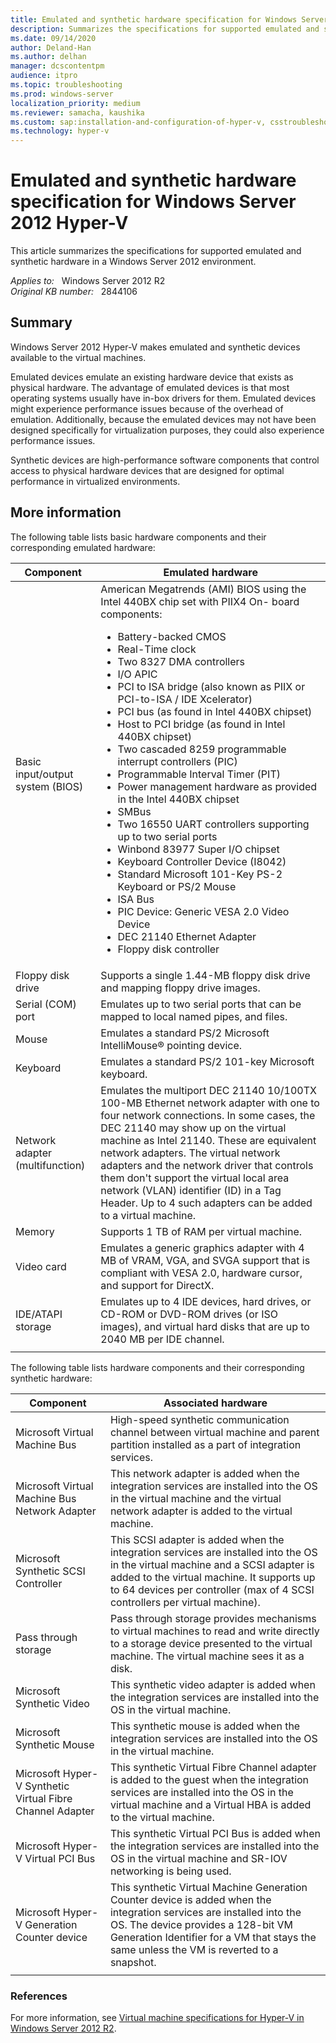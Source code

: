 ```yaml
---
title: Emulated and synthetic hardware specification for Windows Server 2012 Hyper-V
description: Summarizes the specifications for supported emulated and synthetic hardware in a Windows Server 2012 environment.
ms.date: 09/14/2020
author: Deland-Han
ms.author: delhan
manager: dcscontentpm
audience: itpro
ms.topic: troubleshooting
ms.prod: windows-server
localization_priority: medium
ms.reviewer: samacha, kaushika
ms.custom: sap:installation-and-configuration-of-hyper-v, csstroubleshoot
ms.technology: hyper-v
---
```

# Emulated and synthetic hardware specification for Windows Server 2012 Hyper-V

This article summarizes the specifications for supported emulated and synthetic hardware in a Windows Server 2012 environment.

_Applies to:_ &nbsp; Windows Server 2012 R2  
_Original KB number:_ &nbsp; 2844106

## Summary

Windows Server 2012 Hyper-V makes emulated and synthetic devices available to the virtual machines.

Emulated devices emulate an existing hardware device that exists as physical hardware. The advantage of emulated devices is that most operating systems usually have in-box drivers for them. Emulated devices might experience performance issues because of the overhead of emulation. Additionally, because the emulated devices may not have been designed specifically for virtualization purposes, they could also experience performance issues.

Synthetic devices are high-performance software components that control access to physical hardware devices that are designed for optimal performance in virtualized environments.

## More information

The following table lists basic hardware components and their corresponding emulated hardware:

|Component|Emulated hardware|
|---|---|
|Basic input/output system (BIOS)|American Megatrends (AMI) BIOS using the Intel 440BX chip set with PIIX4 On- board components:<ul><li> Battery-backed CMOS</li> <li> Real-Time clock</li> <li>Two 8327 DMA controllers</li> <li> I/O APIC</li> <li>PCI to ISA bridge (also known as PIIX or PCI-to-ISA / IDE Xcelerator)</li> <li>PCI bus (as found in Intel 440BX chipset)</li> <li>Host to PCI bridge (as found in Intel 440BX chipset)</li> <li>Two cascaded 8259 programmable interrupt controllers (PIC)</li> <li>Programmable Interval Timer (PIT)</li> <li> Power management hardware as provided in the Intel 440BX chipset</li> <li>SMBus</li> <li>Two 16550 UART controllers supporting up to two serial ports</li> <li>Winbond 83977 Super I/O chipset</li> <li> Keyboard Controller Device (I8042)</li> <li>Standard Microsoft 101-Key PS-2 Keyboard or PS/2 Mouse</li> <li>ISA Bus</li> <li>PIC Device: Generic VESA 2.0 Video Device</li> <li>DEC 21140 Ethernet Adapter</li> <li> Floppy disk controller</li> </ul>|
|Floppy disk drive|Supports a single 1.44-MB floppy disk drive and mapping floppy drive images.|
|Serial (COM) port|Emulates up to two serial ports that can be mapped to local named pipes, and files.|
|Mouse|Emulates a standard PS/2 Microsoft IntelliMouse&reg; pointing device.|
|Keyboard|Emulates a standard PS/2 101-key Microsoft keyboard.|
|Network adapter (multifunction)|Emulates the multiport DEC 21140 10/100TX 100-MB Ethernet network adapter with one to four network connections. In some cases, the DEC 21140 may show up on the virtual machine as Intel 21140. These are equivalent network adapters. The virtual network adapters and the network driver that controls them don't support the virtual local area network (VLAN) identifier (ID) in a Tag Header. Up to 4 such adapters can be added to a virtual machine.|
|Memory|Supports 1 TB of RAM per virtual machine.|
|Video card|Emulates a generic graphics adapter with 4 MB of VRAM, VGA, and SVGA support that is compliant with VESA 2.0, hardware cursor, and support for DirectX.|
|IDE/ATAPI storage|Emulates up to 4 IDE devices, hard drives, or CD-ROM or DVD-ROM drives (or ISO images), and virtual hard disks that are up to 2040 MB per IDE channel.|
|||

The following table lists hardware components and their corresponding synthetic hardware:

|Component|Associated hardware|
|---|---|
|Microsoft Virtual Machine Bus|High-speed synthetic communication channel between virtual machine and parent partition installed as a part of integration services.|
|Microsoft Virtual Machine Bus Network Adapter|This network adapter is added when the integration services are installed into the OS in the virtual machine and the virtual network adapter is added to the virtual machine.|
|Microsoft Synthetic SCSI Controller|This SCSI adapter is added when the integration services are installed into the OS in the virtual machine and a SCSI adapter is added to the virtual machine. It supports up to 64 devices per controller (max of 4 SCSI controllers per virtual machine).|
|Pass through storage|Pass through storage provides mechanisms to virtual machines to read and write directly to a storage device presented to the virtual machine. The virtual machine sees it as a disk.|
|Microsoft Synthetic Video|This synthetic video adapter is added when the integration services are installed into the OS in the virtual machine.|
|Microsoft Synthetic Mouse|This synthetic mouse is added when the integration services are installed into the OS in the virtual machine.|
|Microsoft Hyper-V Synthetic Virtual Fibre Channel Adapter|This synthetic Virtual Fibre Channel adapter is added to the guest when the integration services are installed into the OS in the virtual machine and a Virtual HBA is added to the virtual machine.|
|Microsoft Hyper-V Virtual PCI Bus|This synthetic Virtual PCI Bus is added when the integration services are installed into the OS in the virtual machine and SR-IOV networking is being used.|
|Microsoft Hyper-V Generation Counter device|This synthetic Virtual Machine Generation Counter device is added when the integration services are installed into the OS. The device provides a 128-bit VM Generation Identifier for a VM that stays the same unless the VM is reverted to a snapshot.|
|||

### References

For more information, see [Virtual machine specifications for Hyper-V in Windows Server 2012 R2](/previous-versions/windows/it-pro/windows-server-2012-R2-and-2012/dn592184(v=ws.11)).
